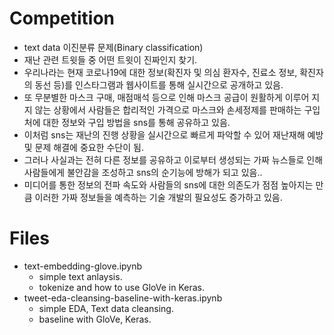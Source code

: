 # **Competition**
* text data 이진분류 문제(Binary classification)
* 재난 관련 트윗들 중 어떤 트윗이 진짜인지 찾기.
* 우리나라는 현재 코로나19에 대한 정보(확진자 및 의심 환자수, 진료소 정보, 확진자의 동선 등)를 인스타그램과 웹사이트를 통해 실시간으로 공개하고 있음.
* 또 무분별한 마스크 구매, 매점매석 등으로 인해 마스크 공급이 원활하게 이루어 지지 않는 상황에서 사람들은 합리적인 가격으로 마스크와 손세정제를 판매하는 구입처에 대한 정보와 구입 방법을 sns를 통해 공유하고 있음.  
* 이처럼 sns는 재난의 진행 상황을 실시간으로 빠르게 파악할 수 있어 재난재해 예방 및 문제 해결에 중요한 수단이 됨.
* 그러나 사실과는 전혀 다른 정보를 공유하고 이로부터 생성되는 가짜 뉴스들로 인해 사람들에게 불안감을 조성하고 sns의 순기능에 방해가 되고 있음..
* 미디어를 통한 정보의 전파 속도와 사람들의 sns에 대한 의존도가 점점 높아지는 만큼 이러한 가짜 정보들을 예측하는 기술 개발의 필요성도 증가하고 있음.


# **Files**
* text-embedding-glove.ipynb
  - simple text anlaysis.
  - tokenize and how to use GloVe in Keras.
* tweet-eda-cleansing-baseline-with-keras.ipynb
  - simple EDA, Text data cleansing.
  - baseline with GloVe, Keras.
